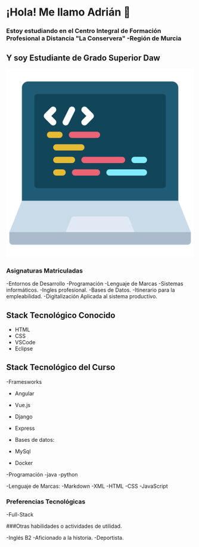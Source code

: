# ¡Hola! Me llamo Adrián 🖖

### Estoy estudiando en el Centro Integral de Formación Profesional a Distancia "La Conservera" -Región de Murcia

## Y soy Estudiante de Grado Superior Daw
![](https://github.com/adrianlopez-ai/adrianlopez-ai/blob/main/programacion.png)


### Asignaturas Matriculadas

-Entornos de Desarrollo
-Programación
-Lenguaje de Marcas
-Sistemas informáticos.
-Ingles profesional.
-Bases de Datos.
-Itinerario para la empleabilidad.
-Digitalización Aplicada al sistema productivo.



## Stack Tecnológico Conocido

- HTML
- CSS
- VSCode
- Eclipse

## Stack Tecnológico del Curso

-Framesworks
- Angular 
- Vue.js
- Django
- Express

- Bases de datos:
- MySql
- Docker


-Programación 
-java
-python

-Lenguaje de Marcas:
-Markdown
-XML
-HTML
-CSS
-JavaScript



### Preferencias Tecnológicas

-Full-Stack


###Otras habilidades o actividades de utilidad.

-Inglés B2
-Aficionado a la historia.
-Deportista.




